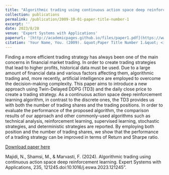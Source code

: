 ```yaml
---
title: "Algorithmic trading using continuous action space deep reinforcement learning"
collection: publications
permalink: /publication/2009-10-01-paper-title-number-1
excerpt: ''
date: 2023/8/20
venue: 'Expert Systems with Applications'
paperurl: '[http://academicpages.github.io/files/paper1.pdf](https://www.sciencedirect.com/science/article/abs/pii/S0957417423017475)'
citation: 'Your Name, You. (2009). &quot;Paper Title Number 1.&quot; <i>Journal 1</i>. 1(1).'
---
```

Finding a more efficient trading strategy has always been one of the main concerns in financial market trading. In order to create trading strategies that lead to higher profits, historical data must be used. Due to a large amount of financial data and various factors affecting them, algorithmic trading and, more recently, artificial intelligence are employed to overcome the decision-making complexity. This paper aims to introduce a new approach using Twin-Delayed DDPG (TD3) and the daily close price to create a trading strategy. As a continuous action space deep reinforcement learning algorithm, in contrast to the discrete ones, the TD3 provides us with both the number of trading shares and the trading positions. In order to evaluate the performance of the proposed algorithm, the comparison results of our approach and other commonly-used algorithms such as technical analysis, reinforcement learning, supervised learning, stochastic strategies, and deterministic strategies are reported. By employing both position and the number of trading shares, we show that the performance of a trading strategy can be improved in terms of Return and Sharpe ratio.

[Download paper here](https://arxiv.org/pdf/2210.03469)

Majidi, N., Shamsi, M., & Marvasti, F. (2024). Algorithmic trading using continuous action space deep reinforcement learning. Expert Systems with Applications, 235, 121245.doi:10.1016/j.eswa.2023.121245”.
